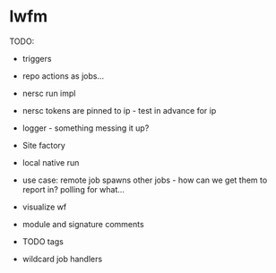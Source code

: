 # lwfm


TODO:

- triggers

- repo actions as jobs...

- nersc run impl

- nersc tokens are pinned to ip - test in advance for ip

- logger - something messing it up?

- Site factory

- local native run

- use case: remote job spawns other jobs - how can we get them to report in?  polling for what...
- visualize wf
- module and signature comments
- TODO tags
- wildcard job handlers

